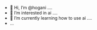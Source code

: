 - 👋 Hi, I’m @hogani ....
- 👀 I’m interested in ai ....
- 🌱 I’m currently learning how to use ai ....
- ...
  

<!---
hogani/hogani is a ✨ special ✨ repository because its `README.md` (this file) appears on your GitHub profile.
You can click the Preview link to take a look at your changes.
--->
